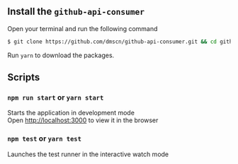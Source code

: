 ## Install the `github-api-consumer`

Open your terminal and run the following command

```bash
$ git clone https://github.com/dmscn/github-api-consumer.git && cd github-api-consumer
```

Run `yarn` to download the packages.

## Scripts

### `npm run start` or `yarn start`

Starts the application in development mode <br>
Open [http://localhost:3000](http://localhost:3000) to view it in the browser

### `npm test` or `yarn test`

Launches the test runner in the interactive watch mode<br>
